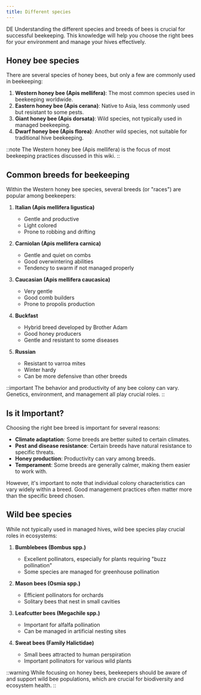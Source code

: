 ```yaml
---
title: Different species
---
```

DE
Understanding the different species and breeds of bees is crucial for successful beekeeping. This knowledge will help you choose the right bees for your environment and manage your hives effectively.

## Honey bee species

There are several species of honey bees, but only a few are commonly used in beekeeping:

1. **Western honey bee (Apis mellifera)**: The most common species used in beekeeping worldwide.
2. **Eastern honey bee (Apis cerana)**: Native to Asia, less commonly used but resistant to some pests.
3. **Giant honey bee (Apis dorsata)**: Wild species, not typically used in managed beekeeping.
4. **Dwarf honey bee (Apis florea)**: Another wild species, not suitable for traditional hive beekeeping.

::note
The Western honey bee (Apis mellifera) is the focus of most beekeeping practices discussed in this wiki.
::

## Common breeds for beekeeping

Within the Western honey bee species, several breeds (or "races") are popular among beekeepers:

1. **Italian (Apis mellifera ligustica)**
   - Gentle and productive
   - Light colored
   - Prone to robbing and drifting

2. **Carniolan (Apis mellifera carnica)**
   - Gentle and quiet on combs
   - Good overwintering abilities
   - Tendency to swarm if not managed properly

3. **Caucasian (Apis mellifera caucasica)**
   - Very gentle
   - Good comb builders
   - Prone to propolis production

4. **Buckfast**
   - Hybrid breed developed by Brother Adam
   - Good honey producers
   - Gentle and resistant to some diseases

5. **Russian**
   - Resistant to varroa mites
   - Winter hardy
   - Can be more defensive than other breeds

::important
The behavior and productivity of any bee colony can vary. Genetics, environment, and management all play crucial roles.
::

## Is it Important?

Choosing the right bee breed is important for several reasons:

- **Climate adaptation**: Some breeds are better suited to certain climates.
- **Pest and disease resistance**: Certain breeds have natural resistance to specific threats.
- **Honey production**: Productivity can vary among breeds.
- **Temperament**: Some breeds are generally calmer, making them easier to work with.

However, it's important to note that individual colony characteristics can vary widely within a breed. Good management practices often matter more than the specific breed chosen.

## Wild bee species

While not typically used in managed hives, wild bee species play crucial roles in ecosystems:

1. **Bumblebees (Bombus spp.)**
   - Excellent pollinators, especially for plants requiring "buzz pollination"
   - Some species are managed for greenhouse pollination

2. **Mason bees (Osmia spp.)**
   - Efficient pollinators for orchards
   - Solitary bees that nest in small cavities

3. **Leafcutter bees (Megachile spp.)**
   - Important for alfalfa pollination
   - Can be managed in artificial nesting sites

4. **Sweat bees (Family Halictidae)**
   - Small bees attracted to human perspiration
   - Important pollinators for various wild plants

::warning
While focusing on honey bees, beekeepers should be aware of and support wild bee populations, which are crucial for biodiversity and ecosystem health.
::
